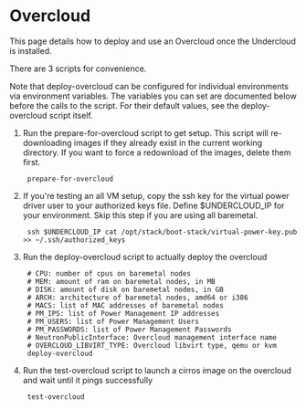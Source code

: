 Overcloud
=========
This page details how to deploy and use an Overcloud once the Undercloud is
installed.

There are 3 scripts for convenience.

Note that deploy-overcloud can be configured for individual environments via
environment variables. The variables you can set are documented below before
the calls to the script. For their default values, see the deploy-overcloud
script itself.

1. Run the prepare-for-overcloud script to get setup. This script will
re-downloading images if they already exist in the current working directory.
If you want to force a redownload of the images, delete them first.

        prepare-for-overcloud

1. If you're testing an all VM setup, copy the ssh key for the virtual power
driver user to your authorized keys file. Define $UNDERCLOUD_IP for your
environment. Skip this step if you are using all baremetal. 

        ssh $UNDERCLOUD_IP cat /opt/stack/boot-stack/virtual-power-key.pub >> ~/.ssh/authorized_keys 
        
1. Run the deploy-overcloud script to actually deploy the overcloud

        # CPU: number of cpus on baremetal nodes
        # MEM: amount of ram on baremetal nodes, in MB
        # DISK: amount of disk on baremetal nodes, in GB
        # ARCH: architecture of baremetal nodes, amd64 or i386
        # MACS: list of MAC addresses of baremetal nodes
        # PM_IPS: list of Power Management IP addresses
        # PM_USERS: list of Power Management Users
        # PM_PASSWORDS: list of Power Management Passwords
        # NeutronPublicInterface: Overcloud management interface name
        # OVERCLOUD_LIBVIRT_TYPE: Overcloud libvirt type, qemu or kvm
        deploy-overcloud

1. Run the test-overcloud script to launch a cirros image on the overcloud and
wait until it pings successfully

        test-overcloud
